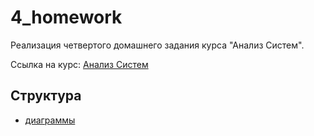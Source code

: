 # 4_homework

Реализация четвертого домашнего задания курса "Анализ Систем".

Ссылка на курс: [Анализ Систем](https://tough-dev.school/system-analysis)

## Структура

- [диаграммы](https://drive.google.com/file/d/1bGlIL-RamaDIUw0wVoLjOcRS8lumUg5k/view?usp=sharing)
